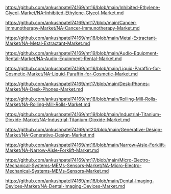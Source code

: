 <p><a href="https://github.com/ankushpatel74169/mt16/blob/main/Inhibited-Ethylene-Glycol-Market/NA-Inhibited-Ethylene-Glycol-Market.md">https://github.com/ankushpatel74169/mt16/blob/main/Inhibited-Ethylene-Glycol-Market/NA-Inhibited-Ethylene-Glycol-Market.md</a></p><p><a href="https://github.com/ankushpatel74169/mt17/blob/main/Cancer-Immunotherapy-Market/NA-Cancer-Immunotherapy-Market.md">https://github.com/ankushpatel74169/mt17/blob/main/Cancer-Immunotherapy-Market/NA-Cancer-Immunotherapy-Market.md</a></p><p><a href="https://github.com/ankushpatel74169/mt18/blob/main/Metal-Extractant-Market/NA-Metal-Extractant-Market.md">https://github.com/ankushpatel74169/mt18/blob/main/Metal-Extractant-Market/NA-Metal-Extractant-Market.md</a></p><p><a href="https://github.com/ankushpatel74169/mt19/blob/main/Audio-Equipment-Rental-Market/NA-Audio-Equipment-Rental-Market.md">https://github.com/ankushpatel74169/mt19/blob/main/Audio-Equipment-Rental-Market/NA-Audio-Equipment-Rental-Market.md</a></p><p><a href="https://github.com/ankushpatel74169/mt16/blob/main/Liquid-Paraffin-for-Cosmetic-Market/NA-Liquid-Paraffin-for-Cosmetic-Market.md">https://github.com/ankushpatel74169/mt16/blob/main/Liquid-Paraffin-for-Cosmetic-Market/NA-Liquid-Paraffin-for-Cosmetic-Market.md</a></p><p><a href="https://github.com/ankushpatel74169/mt17/blob/main/Desk-Phones-Market/NA-Desk-Phones-Market.md">https://github.com/ankushpatel74169/mt17/blob/main/Desk-Phones-Market/NA-Desk-Phones-Market.md</a></p><p><a href="https://github.com/ankushpatel74169/mt18/blob/main/Rolling-Mill-Rolls-Market/NA-Rolling-Mill-Rolls-Market.md">https://github.com/ankushpatel74169/mt18/blob/main/Rolling-Mill-Rolls-Market/NA-Rolling-Mill-Rolls-Market.md</a></p><p><a href="https://github.com/ankushpatel74169/mt19/blob/main/Industrial-Titanium-Dioxide-Market/NA-Industrial-Titanium-Dioxide-Market.md">https://github.com/ankushpatel74169/mt19/blob/main/Industrial-Titanium-Dioxide-Market/NA-Industrial-Titanium-Dioxide-Market.md</a></p><p><a href="https://github.com/ankushpatel74169/mt20/blob/main/Generative-Design-Market/NA-Generative-Design-Market.md">https://github.com/ankushpatel74169/mt20/blob/main/Generative-Design-Market/NA-Generative-Design-Market.md</a></p><p><a href="https://github.com/ankushpatel74169/mt16/blob/main/Narrow-Aisle-Forklift-Market/NA-Narrow-Aisle-Forklift-Market.md">https://github.com/ankushpatel74169/mt16/blob/main/Narrow-Aisle-Forklift-Market/NA-Narrow-Aisle-Forklift-Market.md</a></p><p><a href="https://github.com/ankushpatel74169/mt17/blob/main/Micro-Electro-Mechanical-Systems-MEMs-Sensors-Market/NA-Micro-Electro-Mechanical-Systems-MEMs-Sensors-Market.md">https://github.com/ankushpatel74169/mt17/blob/main/Micro-Electro-Mechanical-Systems-MEMs-Sensors-Market/NA-Micro-Electro-Mechanical-Systems-MEMs-Sensors-Market.md</a></p><p><a href="https://github.com/ankushpatel74169/mt18/blob/main/Dental-Imaging-Devices-Market/NA-Dental-Imaging-Devices-Market.md">https://github.com/ankushpatel74169/mt18/blob/main/Dental-Imaging-Devices-Market/NA-Dental-Imaging-Devices-Market.md</a></p>
